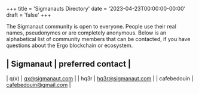 +++
title = 'Sigmanauts Directory'
date = '2023-04-23T00:00:00-00:00'
draft = 'false'
+++

The Sigmanaut community is open to everyone. People use their real names, pseudonymes or are completely anonymous. Below is an alphabetical list of community members that can be contacted, if you have questions about the Ergo blockchain or ecosystem.

| Sigmanaut   | preferred contact     |
------------------------------------------- 
| q(x)        | qx@sigmanaut.com      |
| hq3r        | hq3r@sigmanaut.com    |
| cafebedouin | cafebedouin@gmail.com |


